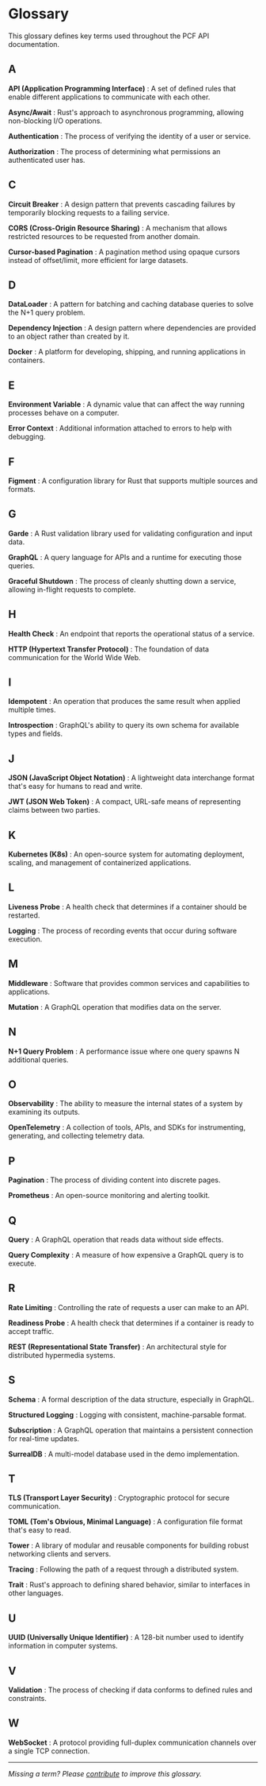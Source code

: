 # Glossary

This glossary defines key terms used throughout the PCF API documentation.

## A

**API (Application Programming Interface)**
: A set of defined rules that enable different applications to communicate with each other.

**Async/Await**
: Rust's approach to asynchronous programming, allowing non-blocking I/O operations.

**Authentication**
: The process of verifying the identity of a user or service.

**Authorization**
: The process of determining what permissions an authenticated user has.

## C

**Circuit Breaker**
: A design pattern that prevents cascading failures by temporarily blocking requests to a failing service.

**CORS (Cross-Origin Resource Sharing)**
: A mechanism that allows restricted resources to be requested from another domain.

**Cursor-based Pagination**
: A pagination method using opaque cursors instead of offset/limit, more efficient for large datasets.

## D

**DataLoader**
: A pattern for batching and caching database queries to solve the N+1 query problem.

**Dependency Injection**
: A design pattern where dependencies are provided to an object rather than created by it.

**Docker**
: A platform for developing, shipping, and running applications in containers.

## E

**Environment Variable**
: A dynamic value that can affect the way running processes behave on a computer.

**Error Context**
: Additional information attached to errors to help with debugging.

## F

**Figment**
: A configuration library for Rust that supports multiple sources and formats.

## G

**Garde**
: A Rust validation library used for validating configuration and input data.

**GraphQL**
: A query language for APIs and a runtime for executing those queries.

**Graceful Shutdown**
: The process of cleanly shutting down a service, allowing in-flight requests to complete.

## H

**Health Check**
: An endpoint that reports the operational status of a service.

**HTTP (Hypertext Transfer Protocol)**
: The foundation of data communication for the World Wide Web.

## I

**Idempotent**
: An operation that produces the same result when applied multiple times.

**Introspection**
: GraphQL's ability to query its own schema for available types and fields.

## J

**JSON (JavaScript Object Notation)**
: A lightweight data interchange format that's easy for humans to read and write.

**JWT (JSON Web Token)**
: A compact, URL-safe means of representing claims between two parties.

## K

**Kubernetes (K8s)**
: An open-source system for automating deployment, scaling, and management of containerized applications.

## L

**Liveness Probe**
: A health check that determines if a container should be restarted.

**Logging**
: The process of recording events that occur during software execution.

## M

**Middleware**
: Software that provides common services and capabilities to applications.

**Mutation**
: A GraphQL operation that modifies data on the server.

## N

**N+1 Query Problem**
: A performance issue where one query spawns N additional queries.

## O

**Observability**
: The ability to measure the internal states of a system by examining its outputs.

**OpenTelemetry**
: A collection of tools, APIs, and SDKs for instrumenting, generating, and collecting telemetry data.

## P

**Pagination**
: The process of dividing content into discrete pages.

**Prometheus**
: An open-source monitoring and alerting toolkit.

## Q

**Query**
: A GraphQL operation that reads data without side effects.

**Query Complexity**
: A measure of how expensive a GraphQL query is to execute.

## R

**Rate Limiting**
: Controlling the rate of requests a user can make to an API.

**Readiness Probe**
: A health check that determines if a container is ready to accept traffic.

**REST (Representational State Transfer)**
: An architectural style for distributed hypermedia systems.

## S

**Schema**
: A formal description of the data structure, especially in GraphQL.

**Structured Logging**
: Logging with consistent, machine-parsable format.

**Subscription**
: A GraphQL operation that maintains a persistent connection for real-time updates.

**SurrealDB**
: A multi-model database used in the demo implementation.

## T

**TLS (Transport Layer Security)**
: Cryptographic protocol for secure communication.

**TOML (Tom's Obvious, Minimal Language)**
: A configuration file format that's easy to read.

**Tower**
: A library of modular and reusable components for building robust networking clients and servers.

**Tracing**
: Following the path of a request through a distributed system.

**Trait**
: Rust's approach to defining shared behavior, similar to interfaces in other languages.

## U

**UUID (Universally Unique Identifier)**
: A 128-bit number used to identify information in computer systems.

## V

**Validation**
: The process of checking if data conforms to defined rules and constraints.

## W

**WebSocket**
: A protocol providing full-duplex communication channels over a single TCP connection.

---

*Missing a term? Please [contribute](../developer/contributing/documentation.md) to improve this glossary.*
